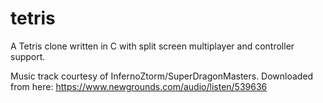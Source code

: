 # tetris
A Tetris clone written in C with split screen multiplayer and controller support.

Music track courtesy of InfernoZtorm/SuperDragonMasters. Downloaded from here: https://www.newgrounds.com/audio/listen/539636
